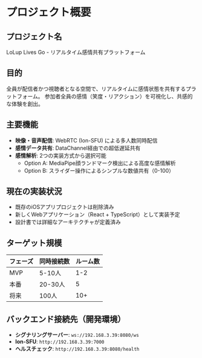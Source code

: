 # プロジェクト概要

## プロジェクト名
LoLup Lives Go - リアルタイム感情共有プラットフォーム

## 目的
全員が配信者かつ視聴者となる空間で、リアルタイムに感情状態を共有するプラットフォーム。
参加者全員の感情（笑度・リアクション）を可視化し、共感的な体験を創出。

## 主要機能
- **映像・音声配信**: WebRTC (Ion-SFU) による多人数同時配信
- **感情データ共有**: DataChannel経由での超低遅延共有
- **感情解析**: 2つの実装方式から選択可能
  - Option A: MediaPipe顔ランドマーク検出による高度な感情解析
  - Option B: スライダー操作によるシンプルな数値共有（0-100）

## 現在の実装状況
- 既存のiOSアプリプロジェクトは削除済み
- 新しくWebアプリケーション（React + TypeScript）として実装予定
- 設計書では詳細なアーキテクチャが定義済み

## ターゲット規模
| フェーズ | 同時接続数 | ルーム数 |
|---------|-----------|----------|
| MVP | 5-10人 | 1-2 |
| 本番 | 20-30人 | 5 |
| 将来 | 100人 | 10+ |

## バックエンド接続先（開発環境）
- **シグナリングサーバー**: `ws://192.168.3.39:8080/ws`
- **Ion-SFU**: `http://192.168.3.39:7000`
- **ヘルスチェック**: `http://192.168.3.39:8080/health`